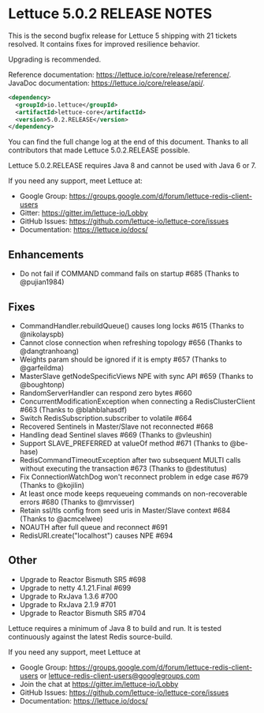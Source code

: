 Lettuce 5.0.2 RELEASE NOTES
===========================

This is the second bugfix release for Lettuce 5 shipping with 21 tickets resolved. It contains fixes for improved
resilience behavior.

Upgrading is recommended.  

Reference documentation: https://lettuce.io/core/release/reference/.
JavaDoc documentation: https://lettuce.io/core/release/api/.

```xml
<dependency>
  <groupId>io.lettuce</groupId>
  <artifactId>lettuce-core</artifactId>
  <version>5.0.2.RELEASE</version>
</dependency>
```

You can find the full change log at the end of this document. Thanks to all contributors 
that made Lettuce 5.0.2.RELEASE possible.

Lettuce 5.0.2.RELEASE requires Java 8 and cannot be used with Java 6 or 7.

If you need any support, meet Lettuce at:

* Google Group: https://groups.google.com/d/forum/lettuce-redis-client-users
* Gitter: https://gitter.im/lettuce-io/Lobby
* GitHub Issues: https://github.com/lettuce-io/lettuce-core/issues
* Documentation: https://lettuce.io/docs/

Enhancements
------------
* Do not fail if COMMAND command fails on startup #685 (Thanks to @pujian1984)

Fixes
-----
* CommandHandler.rebuildQueue() causes long locks #615 (Thanks to @nikolayspb)
* Cannot close connection when refreshing topology #656 (Thanks to @dangtranhoang)
* Weights param should be ignored if it is empty #657 (Thanks to @garfeildma)
* MasterSlave getNodeSpecificViews NPE with sync API #659 (Thanks to @boughtonp)
* RandomServerHandler can respond zero bytes #660
* ConcurrentModificationException when connecting a RedisClusterClient #663 (Thanks to @blahblahasdf)
* Switch RedisSubscription.subscriber to volatile #664
* Recovered Sentinels in Master/Slave not reconnected #668
* Handling dead Sentinel slaves #669 (Thanks to @vleushin)
* Support SLAVE_PREFERRED at valueOf method #671 (Thanks to @be-hase)
* RedisCommandTimeoutException after two subsequent MULTI calls without executing the transaction #673 (Thanks to @destitutus)
* Fix ConnectionWatchDog won't reconnect problem in edge case #679 (Thanks to @kojilin)
* At least once mode keeps requeueing commands on non-recoverable errors #680 (Thanks to @mrvisser)
* Retain ssl/tls config from seed uris in Master/Slave context #684 (Thanks to @acmcelwee)
* NOAUTH after full queue and reconnect #691
* RedisURI.create("localhost") causes NPE #694

Other
-----
* Upgrade to Reactor Bismuth SR5 #698
* Upgrade to netty 4.1.21.Final #699
* Upgrade to RxJava 1.3.6 #700
* Upgrade to RxJava 2.1.9 #701
* Upgrade to Reactor Bismuth SR5 #704


Lettuce requires a minimum of Java 8 to build and run. It is tested continuously
against the latest Redis source-build.

If you need any support, meet Lettuce at

* Google Group: https://groups.google.com/d/forum/lettuce-redis-client-users
or lettuce-redis-client-users@googlegroups.com
* Join the chat at https://gitter.im/lettuce-io/Lobby
* GitHub Issues: https://github.com/lettuce-io/lettuce-core/issues
* Documentation: https://lettuce.io/docs/
